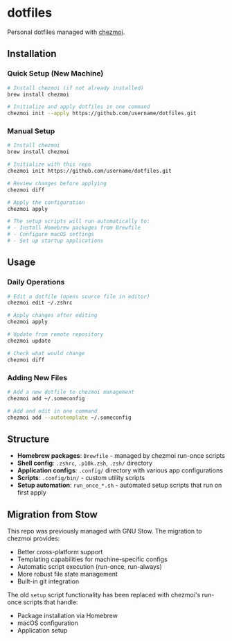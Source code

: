 # dotfiles

Personal dotfiles managed with [chezmoi](https://chezmoi.io).

## Installation

### Quick Setup (New Machine)

```bash
# Install chezmoi (if not already installed)
brew install chezmoi

# Initialize and apply dotfiles in one command
chezmoi init --apply https://github.com/username/dotfiles.git
```

### Manual Setup

```bash
# Install chezmoi
brew install chezmoi

# Initialize with this repo
chezmoi init https://github.com/username/dotfiles.git

# Review changes before applying
chezmoi diff

# Apply the configuration
chezmoi apply

# The setup scripts will run automatically to:
# - Install Homebrew packages from Brewfile
# - Configure macOS settings
# - Set up startup applications
```

## Usage

### Daily Operations

```bash
# Edit a dotfile (opens source file in editor)
chezmoi edit ~/.zshrc

# Apply changes after editing
chezmoi apply

# Update from remote repository
chezmoi update

# Check what would change
chezmoi diff
```

### Adding New Files

```bash
# Add a new dotfile to chezmoi management
chezmoi add ~/.someconfig

# Add and edit in one command  
chezmoi add --autotemplate ~/.someconfig
```

## Structure

- **Homebrew packages**: `Brewfile` - managed by chezmoi run-once scripts
- **Shell config**: `.zshrc`, `.p10k.zsh`, `.zsh/` directory
- **Application configs**: `.config/` directory with various app configurations
- **Scripts**: `.config/bin/` - custom utility scripts
- **Setup automation**: `run_once_*.sh` - automated setup scripts that run on first apply

## Migration from Stow

This repo was previously managed with GNU Stow. The migration to chezmoi provides:

- Better cross-platform support
- Templating capabilities for machine-specific configs
- Automatic script execution (run-once, run-always)
- More robust file state management
- Built-in git integration

The old `setup` script functionality has been replaced with chezmoi's run-once scripts that handle:
- Package installation via Homebrew
- macOS configuration
- Application setup
